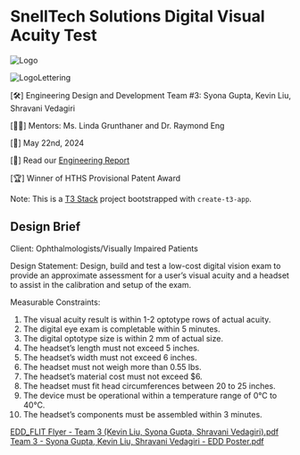 # SnellTech Solutions Digital Visual Acuity Test

![Logo](https://github.com/user-attachments/assets/990ce415-8ca8-4155-872d-2922f5e774fe)

![LogoLettering](https://github.com/user-attachments/assets/c8191f7f-1fb2-497a-8ed1-8523de36bb3f)


\[🛠] Engineering Design and Development Team #3: Syona Gupta, Kevin Liu, Shravani Vedagiri

\[🧑‍🏫] Mentors: Ms. Linda Grunthaner and Dr. Raymond Eng

\[📅] May 22nd, 2024

\[📖] Read our [Engineering Report](https://docs.google.com/document/d/1AmpvEGR3PewN9iaoyoyTxuwxXjvl8BO3cJVlN-qihik/edit)

\[🏆] Winner of HTHS Provisional Patent Award

Note: This is a [T3 Stack](https://create.t3.gg/) project bootstrapped with `create-t3-app`.

## Design Brief
Client:
Ophthalmologists/Visually Impaired Patients

Design Statement:
Design, build and test a low-cost digital vision exam to provide an approximate assessment for a user’s visual acuity and a headset to assist in the calibration and setup of the exam. 

Measurable Constraints:
1. The visual acuity result is within 1-2 optotype rows of actual acuity.
2. The digital eye exam is completable within 5 minutes.
3. The digital optotype size is within 2 mm of actual size.
4. The headset’s length must not exceed 5 inches.
5. The headset’s width must not exceed 6 inches.
6. The headset must not weigh more than 0.55 lbs.
7. The headset’s material cost must not exceed $6.
8. The headset must fit head circumferences between 20 to 25 inches.
9. The device must be operational within a temperature range of 0°C to 40°C.
10. The headset’s components must be assembled within 3 minutes.


[EDD_FLIT Flyer - Team 3 (Kevin Liu, Syona Gupta, Shravani Vedagiri).pdf](https://github.com/user-attachments/files/16883755/EDD_FLIT.Flyer.-.Team.3.Kevin.Liu.Syona.Gupta.Shravani.Vedagiri.pdf)
[Team 3 - Syona Gupta, Kevin Liu, Shravani Vedagiri - EDD Poster.pdf](https://github.com/user-attachments/files/16883757/Team.3.-.Syona.Gupta.Kevin.Liu.Shravani.Vedagiri.-.EDD.Poster.pdf)
